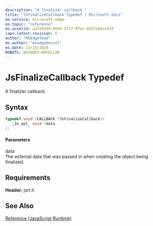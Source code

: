 ```yaml
---
description: "A finalizer callback."
title: "JsFinalizeCallback Typedef | Microsoft Docs"
ms.service: microsoft-edge
ms.topic: "reference"
ms.assetid: aa7a0269-b9d4-4717-97ac-8da7eb6ced15
caps.latest.revision: 6
author: "MSEdgeTeam"
ms.author: "msedgedevrel"
ms.date: 11/19/2020
ROBOTS: NOINDEX,NOFOLLOW
---
```

# JsFinalizeCallback Typedef

A finalizer callback.  
  
## Syntax  
  
```cpp  
typedef void (CALLBACK *JsFinalizeCallback)(  
   _In_opt_ void *data  
);  
```  
  
#### Parameters  
 data  
 The external data that was passed in when creating the object being finalized.  
  
## Requirements  
 **Header:** jsrt.h  
  
## See Also  
 [Reference (JavaScript Runtime)](../chakra-hosting/reference-javascript-runtime.md)
